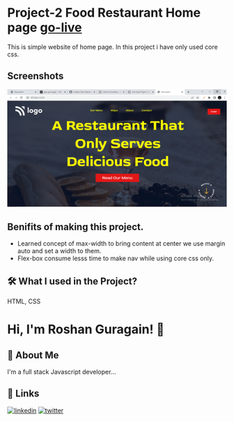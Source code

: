 
# Project-2 Food Restaurant Home page [go-live](https://food-p-02.netlify.app/)

This is simple website of home page. In this project i have only used core css.





## Screenshots

![App Screenshot](./Screenshot/Screenshot%20(98).png)



## Benifits of making this project.

 - Learned concept of max-width to bring content at center we use margin auto and set a width to them.
 - Flex-box consume lesss time to make nav while using core css only.




## 🛠 What I used  in the Project?
 HTML, CSS


# Hi, I'm Roshan Guragain! 👋

## 🚀 About Me
I'm a full stack Javascript developer...


## 🔗 Links

[![linkedin](https://img.shields.io/badge/linkedin-0A66C2?style=for-the-badge&logo=linkedin&logoColor=white)](https://www.linkedin.com/in/roshan-guragain-guragain-747aa4245/)
[![twitter](https://img.shields.io/badge/twitter-1DA1F2?style=for-the-badge&logo=twitter&logoColor=white)](https://twitter.com/RoshanGuragain3)


